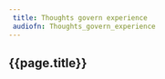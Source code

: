 ```yaml
---
 title: Thoughts govern experience
 audiofn: Thoughts_govern_experience
---
```


## {{page.title}}


